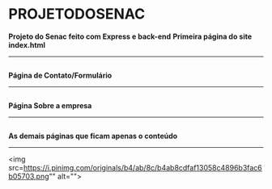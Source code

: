 # PROJETODOSENAC
**Projeto do Senac feito com Express e back-end**
**Primeira página do site index.html**
<hr>
<img src="https://i.pinimg.com/originals/9e/c9/0c/9ec90caa17d84442188108122ec51b6e.png" alt= "">

**Página de Contato/Formulário**
<hr>
<img src="https://i.pinimg.com/originals/a4/43/0f/a4430fd8d636cdb1458301bee5fe5ec2.png" alt= "">

**Página Sobre a empresa**
<hr>
<img src="https://i.pinimg.com/originals/27/2d/cd/272dcdff1508fedb8d59bcba6255d955.png" alt="">

**As demais páginas que ficam apenas o conteúdo**
<hr>

<img src=https://i.pinimg.com/originals/b4/ab/8c/b4ab8cdfaf13058c4896b3fac6b05703.png"" alt="">
